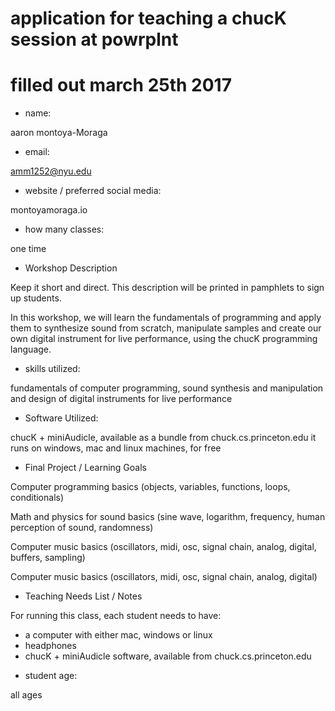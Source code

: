 # application for teaching a chucK session at powrplnt

# filled out march 25th 2017

* name:

aaron montoya-Moraga

* email:

amm1252@nyu.edu

* website / preferred social media:

montoyamoraga.io

* how many classes:

one time

* Workshop Description

Keep it short and direct. This description will be printed in pamphlets to sign up students.

In this workshop, we will learn the fundamentals of programming and apply them to synthesize sound from scratch, manipulate samples and create our own digital instrument for live performance, using the chucK programming language.

* skills utilized:

fundamentals of computer programming, sound synthesis and manipulation and design of digital instruments for live performance

* Software Utilized:

chucK + miniAudicle, available as a bundle from chuck.cs.princeton.edu
it runs on windows, mac and linux machines, for free

* Final Project / Learning Goals

Computer programming basics (objects, variables, functions, loops, conditionals)

Math and physics for sound basics (sine wave, logarithm, frequency, human perception of sound, randomness)

Computer music basics (oscillators, midi, osc, signal chain, analog, digital, buffers, sampling)

Computer music basics (oscillators, midi, osc, signal chain, analog, digital)

* Teaching Needs List / Notes

For running this class, each student needs to have:
- a computer with either mac, windows or linux
- headphones
- chucK + miniAudicle software, available from chuck.cs.princeton.edu

* student age:

all ages
